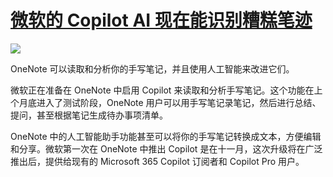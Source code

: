 # [微软的 Copilot AI 现在能识别糟糕笔迹](https://github.com/myogg/meek/issues/77)

![](https://pic.imgdb.cn/item/6697cc3fd9c307b7e9892558.jpg)

OneNote 可以读取和分析你的手写笔记，并且使用人工智能来改进它们。

微软正在准备在 OneNote 中启用 Copilot 来读取和分析手写笔记。这个功能在上个月底进入了测试阶段，OneNote 用户可以用手写笔记录笔记，然后进行总结、提问，甚至根据笔记生成待办事项清单。

OneNote 中的人工智能助手功能甚至可以将你的手写笔记转换成文本，方便编辑和分享。微软第一次在 OneNote 中推出 Copilot 是在十一月，这次升级将在广泛推出后，提供给现有的 Microsoft 365 Copilot 订阅者和 Copilot Pro 用户。